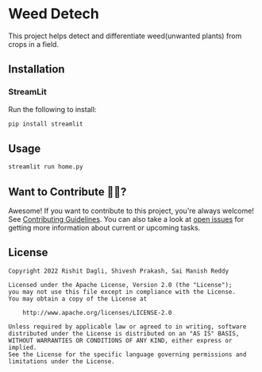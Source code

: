# Weed Detech

This project helps detect and differentiate weed(unwanted plants) from crops in a field. 

## Installation

### StreamLit

Run the following to install:

```sh
pip install streamlit
```

## Usage

```sh
streamlit run home.py
```

## Want to Contribute 🙋‍♂️?

Awesome! If you want to contribute to this project, you're always welcome! See [Contributing Guidelines](CONTRIBUTING.md). You can also take a look at [open issues](https://github.com/Shivesh777/weed-detech/issues) for getting more information about current or upcoming tasks.


## License

```
Copyright 2022 Rishit Dagli, Shivesh Prakash, Sai Manish Reddy

Licensed under the Apache License, Version 2.0 (the "License");
you may not use this file except in compliance with the License.
You may obtain a copy of the License at

    http://www.apache.org/licenses/LICENSE-2.0

Unless required by applicable law or agreed to in writing, software
distributed under the License is distributed on an "AS IS" BASIS,
WITHOUT WARRANTIES OR CONDITIONS OF ANY KIND, either express or implied.
See the License for the specific language governing permissions and
limitations under the License.
```
